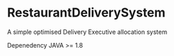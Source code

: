 # RestaurantDeliverySystem
A simple optimised Delivery Executive allocation system 

Depenedency
JAVA >= 1.8
